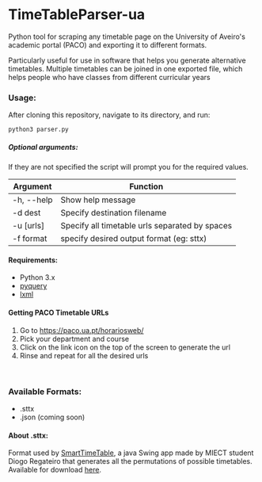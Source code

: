 # TimeTableParser-ua
Python tool for scraping any timetable page on the University of Aveiro's academic portal (PACO) and exporting it to different formats.

Particularly useful for use in software that helps you generate alternative timetables.
Multiple timetables can be joined in one exported file, which helps people who have classes from different curricular years

### Usage:

After cloning this repository, navigate to its directory, and run:
```
python3 parser.py
```

##### Optional arguments:
If they are not specified the script will prompt you for the required values.
                  
| Argument    | Function                                       |
| ----------- | ---------------------------------------------- |
| -h, --help  | Show help message                              |
| -d dest     | Specify destination filename                   |
| -u [urls]   | Specify all timetable urls separated by spaces |
| -f format   | specify desired output format (eg: sttx)       |

#### Requirements:

- Python 3.x
- [pyquery](https://pypi.org/project/pyquery/)
- [lxml](https://pypi.org/project/lxml/)

#### Getting PACO Timetable URLs
1. Go to https://paco.ua.pt/horariosweb/
2. Pick your department and course
3. Click on the link icon on the top of the screen to generate the url
4. Rinse and repeat for all the desired urls
<br>

### Available Formats:
- .sttx
- .json (coming soon)


#### About .sttx:
Format used by [SmartTimeTable](http://code.ua.pt/projects/stt), a java Swing app made by MIECT student Diogo Regateiro that generates all the permutations of possible timetables.
Available for download [here]().
